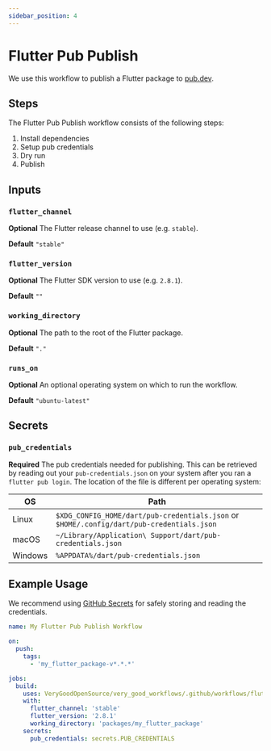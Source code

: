 ```yaml
---
sidebar_position: 4
---
```


# Flutter Pub Publish

We use this workflow to publish a Flutter package to [pub.dev](https://pub.dev).

## Steps

The Flutter Pub Publish workflow consists of the following steps:

1. Install dependencies
2. Setup pub credentials
3. Dry run
4. Publish

## Inputs

### `flutter_channel`

**Optional** The Flutter release channel to use (e.g. `stable`).

**Default** `"stable"`

### `flutter_version`

**Optional** The Flutter SDK version to use (e.g. `2.8.1`).

**Default** `""`

### `working_directory`

**Optional** The path to the root of the Flutter package.

**Default** `"."`

### `runs_on`

**Optional** An optional operating system on which to run the workflow.

**Default** `"ubuntu-latest"`

## Secrets

### `pub_credentials`

**Required** The pub credentials needed for publishing. This can be retrieved by reading out your `pub-credentials.json` on your system after you ran a `flutter pub login`. The location of the file is different per operating system:

| OS      | Path                                                                                      |
| ------- | ----------------------------------------------------------------------------------------- |
| Linux   | `$XDG_CONFIG_HOME/dart/pub-credentials.json` or `$HOME/.config/dart/pub-credentials.json` |
| macOS   | `~/Library/Application\ Support/dart/pub-credentials.json`                                |
| Windows | `%APPDATA%/dart/pub-credentials.json`                                                     |

## Example Usage

We recommend using [GitHub Secrets](https://docs.github.com/en/actions/security-guides/encrypted-secrets) for safely storing and reading the credentials.

```yaml
name: My Flutter Pub Publish Workflow

on:
  push:
    tags:
      - 'my_flutter_package-v*.*.*'

jobs:
  build:
    uses: VeryGoodOpenSource/very_good_workflows/.github/workflows/flutter_pub_publish.yml@v1
    with:
      flutter_channel: 'stable'
      flutter_version: '2.8.1'
      working_directory: 'packages/my_flutter_package'
    secrets:
      pub_credentials: secrets.PUB_CREDENTIALS
```
